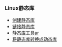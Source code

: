### Linux静态库

- [创建静态库](build_a)
- [链接静态库](link_a)
- [静态库工具ar](manipulate_a)
- [将静态库转换成动态库](manipulate_a)


